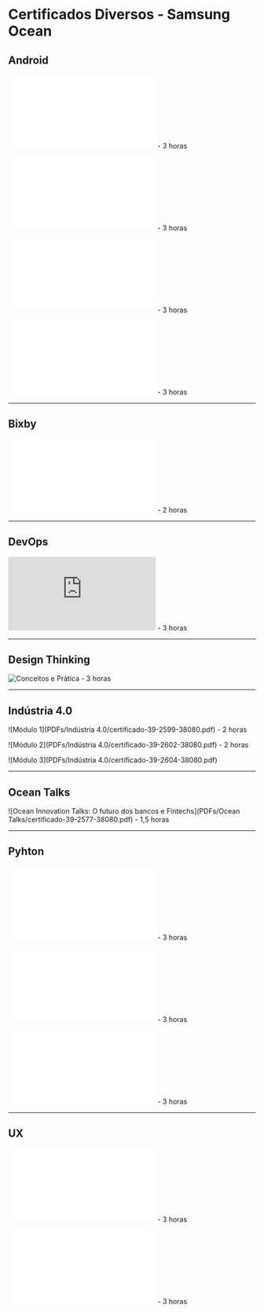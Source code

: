 # Certificados Diversos - Samsung Ocean
 
 ## Android
  
  ![Introdução](PDFs/Android/certificado-24-2586-38080.pdf) - 3 horas
  
  ![Laboratório](PDFs/Android/certificado-24-2588-38080.pdf) - 3 horas
  
  ![GPS com Google Maps](PDFs/Android/certificado-24-2592-38080.pdf) - 3 horas
  
  ![Webservices com Retrofit e Imagens com Glide](PDFs/Android/certificado-24-2596-38080.pdf) -  3 horas 

---
## Bixby
   ![Assistente Virtual de Voz em Bixby - Trazendo Inteligência à Interface](PDFs/Bixby/certificado-22-2584-38080.pdf) - 2 horas
   
---
## DevOps
   ![DevOps Git](https://github.com/Alisson-JP/CertificadosSO/blob/fd51703a0120a563a38849def3ad260916e7f8f0/PDFs/Desenvolvimento%20%C3%81gil%20-%20DevOps%20Git/certificado-24-2581-38080.pdf) - 3 horas

---
## Design Thinking
   ![Conceitos e Prática]() - 3 horas

---
## Indústria 4.0
   ![Módulo 1](PDFs/Indústria 4.0/certificado-39-2599-38080.pdf) - 2 horas

   ![Módulo 2](PDFs/Indústria 4.0/certificado-39-2602-38080.pdf) - 2 horas

   ![Módulo 3](PDFs/Indústria 4.0/certificado-39-2604-38080.pdf)

---
## Ocean Talks
![Ocean Innovation Talks: O futuro dos bancos e Fintechs](PDFs/Ocean Talks/certificado-39-2577-38080.pdf) - 1,5 horas

---
## Pyhton
![Linguagem Python: aprendendo a linguagem (Parte 1)](PDFs/Python/certificado-24-2587-38080.pdf) - 3 horas

![Linguagem Python: aprendendo a linguagem (Parte 2)](PDFs/Python/certificado-24-2595-38080.pdf) - 3 horas

![Consultando Bases SQL com Python (Parte 1)](PDFs/Python/certificado-24-2601-38080.pdf) - 3 horas

---
## UX
![Tópicos de UX para Design de Serviços](PDFs/UX/certificado-24-2590-38080.pdf) - 3 horas

![Tópicos de UX para IA: Experiências Ominicanal](PDFs/UX/certificado-24-2594-38080.pdf) - 3 horas
   

 
 
